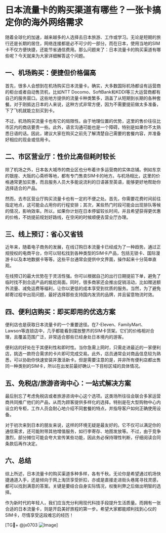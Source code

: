 # 日本流量卡的购买渠道有哪些？一张卡搞定你的海外网络需求

随着全球化的加速，越来越多的人选择去日本旅游、工作或学习。无论是短期的旅行还是长期的居住，网络连接都是必不可少的一部分。而在日本，使用当地的SIM卡不仅方便快捷，还能节省通信费用。那么问题来了：日本流量卡的购买渠道有哪些呢？今天就来为大家详细解答这个问题。

## 一、机场购买：便捷但价格偏高

首先，很多人会想到在机场购买日本流量卡。确实，大多数国际机场都设有运营商的柜台或者自动售货机，比如NTT Docomo、SoftBank和KDDI等三大运营商都有自己的服务窗口。这些地方提供的流量卡种类繁多，涵盖了从短期到长期的各种套餐。对于刚抵达日本的人来说，这种方式非常方便，因为不需要提前做太多准备，下了飞机就能立刻买到卡。

不过，机场购买流量卡也有它的局限性。由于地理位置的优势，这里的售价往往比市区内的商店要贵一些。此外，语言沟通可能也是一个障碍，特别是如果你不太熟悉日语的话。因此，建议大家在购买之前先了解清楚自己需要的套餐内容，并准备好相应的现金或信用卡。

## 二、市区营业厅：性价比高但耗时较长

除了机场之外，日本各大城市的商业区也分布着许多运营商的实体店铺。例如东京的银座、大阪的心斋桥等地，都有专门售卖SIM卡的地方。与机场相比，这里的价格通常更加实惠，而且服务人员大多能说流利的日语甚至英语，能够更好地帮助你选择适合的产品。

然而，去市区营业厅购买流量卡也有一定的不便之处。首先，你需要花费时间前往指定地点，这可能会占用你的行程安排；其次，某些热门时段可能会出现排队等候的情况，影响效率。所以，如果你计划在日本停留较长时间，并且希望获得更优惠的价格，不妨提前规划好路线，在空闲的时候顺便去营业厅办理。

## 三、线上预订：省心又省钱

近年来，随着电子商务的发展，在线订购日本流量卡已经成为了一种趋势。通过正规授权的电商平台，你可以轻松找到各种类型的SIM卡产品，包括无锁卡、国际漫游卡以及本地数据卡等等。这些平台通常会提供中文界面，操作起来十分简单直观。

在线预订的最大优势在于灵活性强。你可以根据自己的出行日期提前下单，避免了临时找不到合适产品的尴尬局面。同时，很多商家还会推出促销活动，比如赠送额外流量、减免运费等福利，让你以更低的成本享受到优质的服务。当然，为了避免邮寄过程中出现问题，最好选择那些支持国内发货的品牌，并且留意物流时效。

## 四、便利店购买：即买即用的优选方案

便利店也是获取日本流量卡的一个重要途径。在7-Eleven、FamilyMart、Lawson等连锁店中，几乎都能看到摆放整齐的SIM卡货架。它们的价格相对合理，且覆盖范围广泛，非常适合那些已经身处日本境内的游客。

便利店的好处在于其便利性和即时性。当你急需上网时，只需走进最近的一家便利店，挑选一款符合需求的卡片即可完成交易。此外，店员通常会对商品信息较为熟悉，可以协助你快速安装并激活新卡。但是需要注意的是，并非所有便利店都出售同一种类别的SIM卡，所以在出发前最好确认一下目标区域的具体情况。

## 五、免税店/旅游咨询中心：一站式解决方案

最后别忘了考虑免税店或者旅游咨询中心这个选项。这类场所往往会联合多家运营商共同推广他们的产品，从而为顾客提供多样化的选择。特别是在大型购物中心内设立的专柜，工作人员会耐心地介绍不同套餐的特点，并指导客户如何正确使用设备。

对于初次来到日本的朋友来说，这样的环境无疑是最友好的。它不仅可以满足你的通信需求，还可能附带其他增值服务，如行李寄存、地图发放等。不过，由于竞争激烈，部分摊位可能会夸大宣传某些功能，因此务必保持理性判断，仔细阅读合同条款后再作决定。

## 六、总结

综上所述，日本流量卡的购买渠道多种多样，各有千秋。无论你是希望通过机场快捷通道入手，还是倾向于网上淘货享受折扣，亦或是直接走进街头巷尾寻找灵感，都可以找到满意的答案。关键是要结合自身实际情况，权衡利弊之后做出明智的选择。

作为新时代的年轻人，我们应当充分利用现代科技手段提升生活质量。而拥有一张合适的日本流量卡，则是开启美好旅程的第一步。希望大家都能顺利找到心仪的SIM卡，尽情享受这段难忘的经历！

[TG💪+ @jx0703 ![Image](https://github.com/user-attachments/assets/dbca1d08-cadb-493c-b0ec-ad6f7a83f270)]